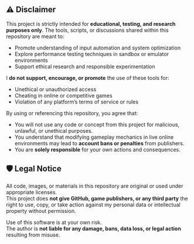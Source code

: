 ## ⚠️ Disclaimer

This project is strictly intended for **educational, testing, and research purposes only**. The tools, scripts, or discussions shared within this repository are meant to:

- Promote understanding of input automation and system optimization
- Explore performance testing techniques in sandbox or emulator environments
- Support ethical research and responsible experimentation

I **do not support, encourage, or promote** the use of these tools for:
- Unethical or unauthorized access
- Cheating in online or competitive games
- Violation of any platform’s terms of service or rules

By using or referencing this repository, you agree that:

- You will not use any code or concept from this project for malicious, unlawful, or unethical purposes.
- You understand that modifying gameplay mechanics in live online environments may lead to **account bans or penalties** from publishers.
- You are **solely responsible** for your own actions and consequences.

## 🛡 Legal Notice

All code, images, or materials in this repository are original or used under appropriate licenses.  
This project does **not give GitHub, game publishers, or any third party** the right to use, copy, or take action against my personal data or intellectual property without permission.  

Use of this software is at your own risk.  
The author is **not liable for any damage, bans, data loss, or legal action** resulting from misuse.
